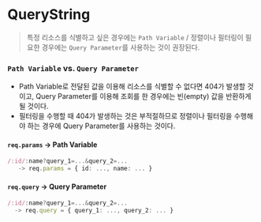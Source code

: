 # QueryString

> 특정 리소스를 식별하고 싶은 경우에는 `Path Variable` / 정렬이나 필터링이 필요한 경우에는 `Query Parameter`를 사용하는 것이 권장된다.

### `Path Variable` vs. `Query Parameter`

* Path Variable로 전달된 값을 이용해 리소스를 식별할 수 없다면 404가 발생할 것이고, Query Parameter를 이용해 조회를 한 경우에는 빈(empty) 값을 반환하게 될 것이다.
* 필터링을 수행할 때 404가 발생하는 것은 부적절하므로 정렬이나 필터링을 수행해야 하는 경우에 Query Parameter를 사용하는 것이다.

#### `req.params` -> Path Variable

```typescript
/:id/:name?query_1=...&query_2=...
   -> req.params = { id: ..., name: ... }
```

#### `req.query` -> Query Parameter

```typescript
/:id/:name?query_1=...&query_2=... 
  -> req.query = { query_1: ..., query_2: ... }
```

